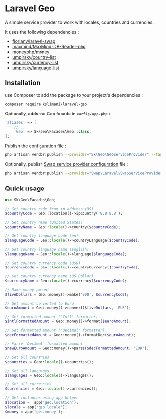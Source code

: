 # Laravel Geo

A simple service provider to work with locales, countries and currencies.

It uses the following dependencies :

* [florianv/laravel-swap](https://github.com/florianv/laravel-swap)
* [maxmind/MaxMind-DB-Reader-php](https://github.com/maxmind/MaxMind-DB-Reader-php)
* [moneyphp/money](https://github.com/moneyphp/money)
* [umpirsky/country-list](https://github.com/umpirsky/country-list)
* [umpirsky/currency-list](https://github.com/umpirsky/currency-list)
* [umpirsky/language-list](https://github.com/umpirsky/language-list)

## Installation

use Composer to add the package to your project's dependencies :

```bash
composer require kslimani/laravel-geo
```

Optionally, adds the Geo facade in `config/app.php` :

```php
'aliases' => [
    // ...
    'Geo' => Sk\Geo\Facades\Geo::class,
];
```

Publish the configuration file :

```bash
php artisan vendor:publish --provider="Sk\Geo\GeoServiceProvider" --tag="config"
```

Optionally, publish [Swap service provider configuration](https://github.com/florianv/laravel-swap/blob/master/doc/readme.md#configuration) file :

```bash
php artisan vendor:publish --provider="Swap\Laravel\SwapServiceProvider"
```

## Quick usage

```php
use Sk\Geo\Facades\Geo;

// Get country code from ip address (US)
$countryCode = Geo::location()->ipCountry('8.8.8.8');

// Get country name (United States)
$countryName = Geo::locale()->country($countryCode);

// Get country language code (en)
$languageCode = Geo::locale()->countryLanguage($countryCode);

// Get country language name (English)
$languageName = Geo::locale()->language($languageCode);

// Get country currency code (USD)
$currencyCode = Geo::locale()->countryCurrency($countryCode);

// Get country currency name (US Dollar)
$currencyName = Geo::locale()->currency($currencyCode);

// Make money amount
$fiveDollars = Geo::money()->make('500', $currencyCode);

// Get amount converted to Euro
$euroAmount = Geo::money()->convert($fiveDollars, 'EUR');

// Get formatted amount ("Intl" formatter)
$intlFormattedAmount = Geo::money()->format($euroAmount);

// Get formatted amount ("Decimal" formatter)
$decFormattedAmount = Geo::money()->formatDec($euroAmount);

// Parse "Decimal" formatted amount
$newEuroAmount = Geo::money()->parse($decFormattedAmount, 'EUR');

// Get all countries
$countries = Geo::locale()->countries();

// Get all languages
$languages = Geo::locale()->languages();

// Get all currencies
$currencies = Geo::locale()->currencies();

// Get instances using app helper
$location =  app('geo.location');
$locale = app('geo.locale');
$money = app('geo.money');
```
